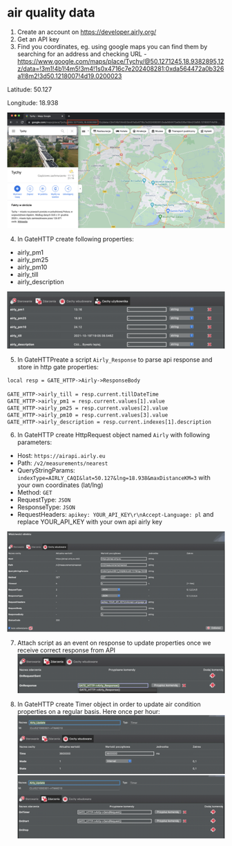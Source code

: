 # air quality data
1. Create an account on https://developer.airly.org/
2. Get an API key
3. Find you coordinates, eg. using google maps you can find them by searching for an address and checking URL - https://www.google.com/maps/place/Tychy/@50.1271245,18.9382895,12z/data=!3m1!4b1!4m5!3m4!1s0x4716c7e202408281:0xda564472a0b326a1!8m2!3d50.1218007!4d19.0200023

Latitude: 50.127

Longitude: 18.938

![Google Maps URL](google-maps.png "Coordinates using google maps")

4. In GateHTTP create following properties:
- airly_pm1
- airly_pm25
- airly_pm10
- airly_till
- airly_description

![GateHttp airly properties](gate-properties.png "GateHttp airly properties")

5. In GateHTTPreate a script `Airly_Response` to parse api response and store in http gate properties:
```
local resp = GATE_HTTP->Airly->ResponseBody

GATE_HTTP->airly_till = resp.current.tillDateTime
GATE_HTTP->airly_pm1 = resp.current.values[1].value
GATE_HTTP->airly_pm25 = resp.current.values[2].value
GATE_HTTP->airly_pm10 = resp.current.values[3].value
GATE_HTTP->airly_description = resp.current.indexes[1].description
```

6. In GateHTTP create HttpRequest object named `Airly` with following parameters:
- Host: `https://airapi.airly.eu`
- Path: `/v2/measurements/nearest`
- QueryStringParams: `indexType=AIRLY_CAQI&lat=50.127&lng=18.938&maxDistanceKM=3` with your own coordinates (lat/lng)
- Method: `GET`
- RequestType: `JSON`
- ResponseType: `JSON`
- RequestHeaders: `apikey: YOUR_API_KEY\r\nAccept-Language: pl` and replace YOUR_API_KEY with your own api airly key

![HttpRequest object](http-request.png "HttpRequest object in grenton")

7. Attach script as an event on response to update properties once we receive correct response from API
![Airly response event](airly-response.png "Airly response event")

8. In GateHTTP create Timer object in order to update air condition properties on a regular basis. Here once per hour:
![Timer properties](timer-properties.png "Timer properties")
![Timer events](timer-events.png "Timer events")


